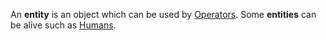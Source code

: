 An **entity** is an object which can be used by [Operators](Operator.md). Some **entities** can be alive such as [Humans](Human.md).